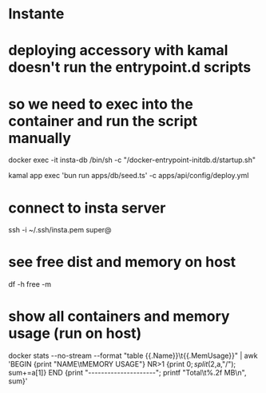 # Instante

# deploying accessory with kamal doesn't run the entrypoint.d scripts
# so we need to exec into the container and run the script manually
docker exec -it insta-db /bin/sh -c "/docker-entrypoint-initdb.d/startup.sh"

kamal app exec 'bun run apps/db/seed.ts' -c apps/api/config/deploy.yml


# connect to insta server
ssh -i ~/.ssh/insta.pem super@

# see free dist and memory on host
df -h
free -m

# show all containers and memory usage (run on host)
docker stats --no-stream --format "table {{.Name}}\t{{.MemUsage}}" | awk 'BEGIN {print "NAME\tMEMORY USAGE"} NR>1 {print $0; split($2,a,"/"); sum+=a[1]} END {print "---------------------"; printf "Total\t%.2f MB\n", sum}'